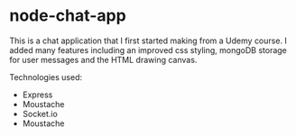# node-chat-app

This is a chat application that I first started making from a Udemy course. I added many features including 
an improved css styling, mongoDB storage for user messages and the HTML drawing canvas.

Technologies used:
* Express
* Moustache
* Socket.io
* Moustache

